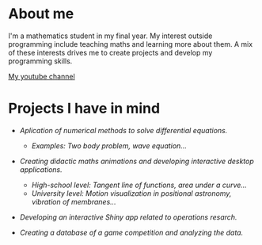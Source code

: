 
<!---
delasierra2000/delasierra2000 is a ✨ special ✨ repository because its `README.md` (this file) appears on your GitHub profile.
You can click the Preview link to take a look at your changes.
--->

# About me

I'm a mathematics student in my final year. My interest outside programming include teaching maths and learning more about them. A mix of these interests drives me to create projects and develop my programming skills.

[My youtube channel](https://www.youtube.com/@delasierramates)

# Projects I have in mind

- *Aplication of numerical methods to solve differential equations.*
  - *Examples: Two body problem, wave equation...*

- *Creating didactic maths animations and developing interactive desktop applications.*
  - *High-school level: Tangent line of functions, area under a curve...*
  - *University level: Motion visualization in positional astronomy, vibration of membranes...*

- *Developing an interactive Shiny app related to operations resarch.*

- *Creating a database of a game competition and analyzing the data.*
